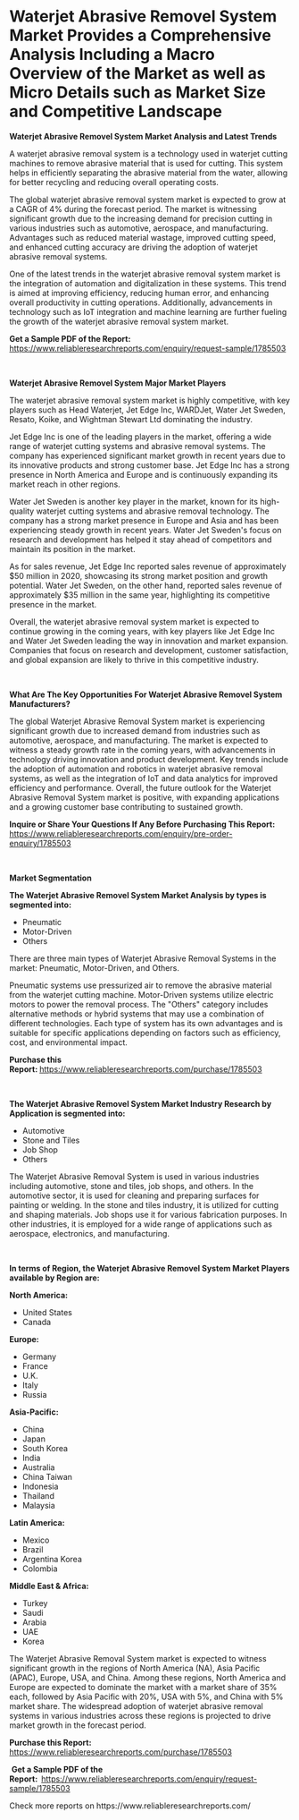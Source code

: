 <p><h1>Waterjet Abrasive Removel System Market Provides a Comprehensive Analysis Including a Macro Overview of the Market as well as Micro Details such as Market Size and Competitive Landscape</h1></p><p><strong>Waterjet Abrasive Removel System Market Analysis and Latest Trends</strong></p>
<p><p>A waterjet abrasive removal system is a technology used in waterjet cutting machines to remove abrasive material that is used for cutting. This system helps in efficiently separating the abrasive material from the water, allowing for better recycling and reducing overall operating costs.</p><p>The global waterjet abrasive removal system market is expected to grow at a CAGR of 4% during the forecast period. The market is witnessing significant growth due to the increasing demand for precision cutting in various industries such as automotive, aerospace, and manufacturing. Advantages such as reduced material wastage, improved cutting speed, and enhanced cutting accuracy are driving the adoption of waterjet abrasive removal systems.</p><p>One of the latest trends in the waterjet abrasive removal system market is the integration of automation and digitalization in these systems. This trend is aimed at improving efficiency, reducing human error, and enhancing overall productivity in cutting operations. Additionally, advancements in technology such as IoT integration and machine learning are further fueling the growth of the waterjet abrasive removal system market.</p></p>
<p><strong>Get a Sample PDF of the Report:&nbsp;</strong> <a href="https://www.reliableresearchreports.com/enquiry/request-sample/1785503">https://www.reliableresearchreports.com/enquiry/request-sample/1785503</a></p>
<p>&nbsp;</p>
<p><strong>Waterjet Abrasive Removel System Major Market Players</strong></p>
<p><p>The waterjet abrasive removal system market is highly competitive, with key players such as Head Waterjet, Jet Edge Inc, WARDJet, Water Jet Sweden, Resato, Koike, and Wightman Stewart Ltd dominating the industry.</p><p>Jet Edge Inc is one of the leading players in the market, offering a wide range of waterjet cutting systems and abrasive removal systems. The company has experienced significant market growth in recent years due to its innovative products and strong customer base. Jet Edge Inc has a strong presence in North America and Europe and is continuously expanding its market reach in other regions.</p><p>Water Jet Sweden is another key player in the market, known for its high-quality waterjet cutting systems and abrasive removal technology. The company has a strong market presence in Europe and Asia and has been experiencing steady growth in recent years. Water Jet Sweden's focus on research and development has helped it stay ahead of competitors and maintain its position in the market.</p><p>As for sales revenue, Jet Edge Inc reported sales revenue of approximately $50 million in 2020, showcasing its strong market position and growth potential. Water Jet Sweden, on the other hand, reported sales revenue of approximately $35 million in the same year, highlighting its competitive presence in the market.</p><p>Overall, the waterjet abrasive removal system market is expected to continue growing in the coming years, with key players like Jet Edge Inc and Water Jet Sweden leading the way in innovation and market expansion. Companies that focus on research and development, customer satisfaction, and global expansion are likely to thrive in this competitive industry.</p></p>
<p>&nbsp;</p>
<p><strong>What Are The Key Opportunities For Waterjet Abrasive Removel System Manufacturers?</strong></p>
<p><p>The global Waterjet Abrasive Removal System market is experiencing significant growth due to increased demand from industries such as automotive, aerospace, and manufacturing. The market is expected to witness a steady growth rate in the coming years, with advancements in technology driving innovation and product development. Key trends include the adoption of automation and robotics in waterjet abrasive removal systems, as well as the integration of IoT and data analytics for improved efficiency and performance. Overall, the future outlook for the Waterjet Abrasive Removal System market is positive, with expanding applications and a growing customer base contributing to sustained growth.</p></p>
<p><strong>Inquire or Share Your Questions If Any Before Purchasing This Report:</strong> <a href="https://www.reliableresearchreports.com/enquiry/pre-order-enquiry/1785503">https://www.reliableresearchreports.com/enquiry/pre-order-enquiry/1785503</a></p>
<p>&nbsp;</p>
<p><strong>Market Segmentation</strong></p>
<p><strong>The Waterjet Abrasive Removel System Market Analysis by types is segmented into:</strong></p>
<p><ul><li>Pneumatic</li><li>Motor-Driven</li><li>Others</li></ul></p>
<p><p>There are three main types of Waterjet Abrasive Removal Systems in the market: Pneumatic, Motor-Driven, and Others. </p><p>Pneumatic systems use pressurized air to remove the abrasive material from the waterjet cutting machine. Motor-Driven systems utilize electric motors to power the removal process. The "Others" category includes alternative methods or hybrid systems that may use a combination of different technologies. Each type of system has its own advantages and is suitable for specific applications depending on factors such as efficiency, cost, and environmental impact.</p></p>
<p><strong>Purchase this Report:&nbsp;</strong><a href="https://www.reliableresearchreports.com/purchase/1785503">https://www.reliableresearchreports.com/purchase/1785503</a></p>
<p>&nbsp;</p>
<p><strong>The Waterjet Abrasive Removel System Market Industry Research by Application is segmented into:</strong></p>
<p><ul><li>Automotive</li><li>Stone and Tiles</li><li>Job Shop</li><li>Others</li></ul></p>
<p><p>The Waterjet Abrasive Removal System is used in various industries including automotive, stone and tiles, job shops, and others. In the automotive sector, it is used for cleaning and preparing surfaces for painting or welding. In the stone and tiles industry, it is utilized for cutting and shaping materials. Job shops use it for various fabrication purposes. In other industries, it is employed for a wide range of applications such as aerospace, electronics, and manufacturing.</p></p>
<p>&nbsp;</p>
<p><strong>In terms of Region, the Waterjet Abrasive Removel System Market Players available by Region are:</strong></p>
<p>
    <p> <strong> North America: </strong>
        <ul>
            <li>United States</li>
            <li>Canada</li>
        </ul>
        </p> 
    <p> <strong> Europe: </strong>
        <ul>
            <li>Germany</li>
            <li>France</li>
            <li>U.K.</li>
            <li>Italy</li>
            <li>Russia</li>
        </ul>
        </p> 
    <p> <strong> Asia-Pacific: </strong>
        <ul>
            <li>China</li>
            <li>Japan</li>
            <li>South Korea</li>
            <li>India</li>
            <li>Australia</li>
            <li>China Taiwan</li>
            <li>Indonesia</li>
            <li>Thailand</li>
            <li>Malaysia</li>
        </ul>
        </p> 
    <p> <strong> Latin America: </strong>
        <ul>
            <li>Mexico</li>
            <li>Brazil</li>
            <li>Argentina Korea</li>
            <li>Colombia</li>
        </ul>
        </p> 
    <p> <strong> Middle East & Africa: </strong>
        <ul>
            <li>Turkey</li>
            <li>Saudi</li>
            <li>Arabia</li>
            <li>UAE</li>
            <li>Korea</li>
        </ul>
    </p>
    </p>
<p><p>The Waterjet Abrasive Removal System market is expected to witness significant growth in the regions of North America (NA), Asia Pacific (APAC), Europe, USA, and China. Among these regions, North America and Europe are expected to dominate the market with a market share of 35% each, followed by Asia Pacific with 20%, USA with 5%, and China with 5% market share. The widespread adoption of waterjet abrasive removal systems in various industries across these regions is projected to drive market growth in the forecast period.</p></p>
<p><strong>Purchase this Report: </strong><a href="https://www.reliableresearchreports.com/purchase/1785503">https://www.reliableresearchreports.com/purchase/1785503</a></p>
<p>&nbsp;<strong>Get a Sample PDF of the Report:&nbsp;&nbsp;</strong><a href="https://www.reliableresearchreports.com/enquiry/request-sample/1785503">https://www.reliableresearchreports.com/enquiry/request-sample/1785503</a></p>
<p><strong></strong></p>
<p>Check more reports on https://www.reliableresearchreports.com/</p>
